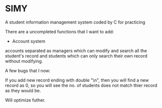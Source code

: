 # SIMY
A student information management system coded by C for practicing

There are a uncompleted functions that I want to add:
* Account system

accounts separated as managers which can modify and search all the student's record and students which can only search their own record without modifying.

A few bugs that I now:

If you add new record ending with double "\n", then you will find a new record as 0, so you will see the no. of students does not match thier record as they would be.

Will optimize futher.
